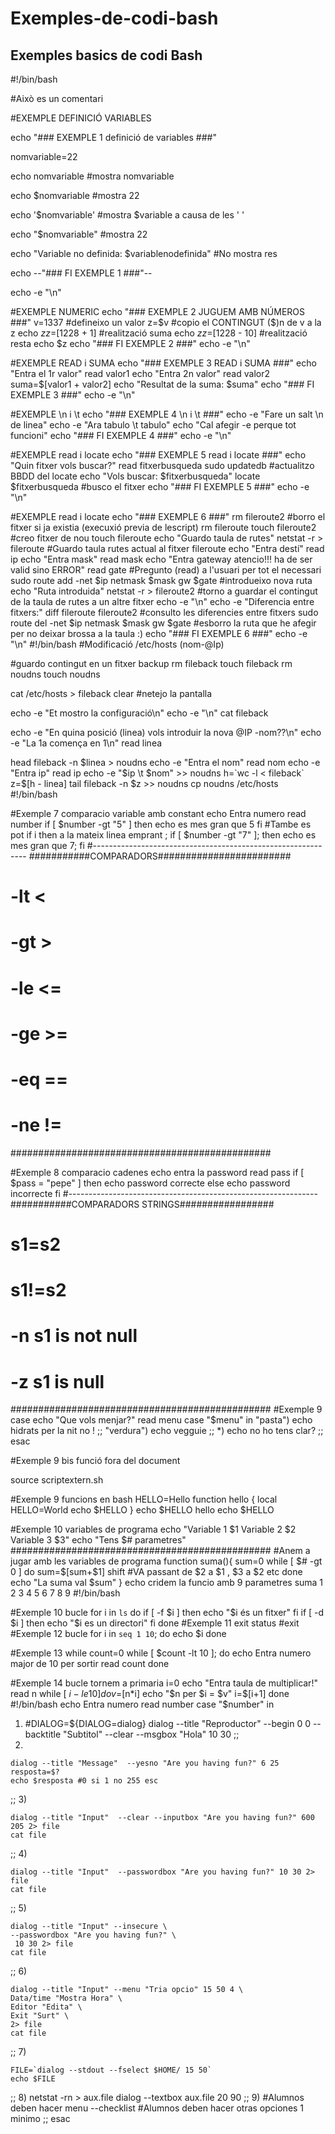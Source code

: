 # Exemples-de-codi-bash
 Exemples basics de codi Bash
-------------------------------
#!/bin/bash

#Això es un comentari

#EXEMPLE DEFINICIÓ VARIABLES

echo "### EXEMPLE 1 definició de variables ###"

nomvariable=22

echo nomvariable #mostra nomvariable

echo $nomvariable #mostra 22

echo '$nomvariable' #mostra $variable a causa de les ' '

echo "$nomvariable" #mostra 22

echo "Variable no definida: $variablenodefinida" #No mostra res

echo --"### FI EXEMPLE 1 ###"--

echo -e "\n"

#EXEMPLE NUMERIC
echo "### EXEMPLE 2 JUGUEM AMB NÚMEROS ###"
v=1337 #defineixo un valor
z=$v #copio el CONTINGUT ($)n de v a la z
echo $z
z=$[1228 + 1] #realització suma
echo $z
z=$[1228 - 10] #realització resta
echo $z
echo "### FI EXEMPLE 2 ###"
echo -e "\n"

#EXEMPLE READ i SUMA
echo "### EXEMPLE 3 READ i SUMA ###"
echo "Entra el 1r valor"
read valor1
echo "Entra 2n valor"
read valor2
suma=$[valor1 + valor2]
echo "Resultat de la suma:  $suma"
echo "### FI EXEMPLE 3 ###"
echo -e "\n"

#EXEMPLE \n i \t
echo "### EXEMPLE 4 \n i \t ###"
echo -e  "Fare un salt \n de linea"
echo -e "Ara tabulo \t tabulo"
echo "Cal afegir -e perque tot funcioni"
echo "### FI EXEMPLE 4 ###"
echo -e "\n"


#EXEMPLE read i locate
echo "### EXEMPLE 5 read i locate ###"
echo "Quin fitxer vols buscar?"
read fitxerbusqueda
sudo updatedb #actualitzo BBDD del locate
echo "Vols buscar: $fitxerbusqueda"
locate $fitxerbusqueda #busco el fitxer 
echo "### FI EXEMPLE 5 ###"
echo -e "\n"

#EXEMPLE read i locate
echo "### EXEMPLE 6 ###"
rm fileroute2 #borro el fitxer si ja existia (execuxió previa de lescript)
rm fileroute
touch fileroute2 #creo fitxer de nou
touch fileroute	
echo "Guardo taula de rutes"
netstat -r > fileroute #Guardo taula rutes actual al fitxer fileroute
echo "Entra destí"
read ip
echo "Entra mask"
read mask
echo "Entra gateway atencio!!! ha de ser valid sino ERROR"
read gate
#Pregunto (read) a l'usuari per tot el necessari
sudo route add -net $ip netmask $mask gw $gate #introdueixo nova ruta
echo "Ruta introduida"
netstat -r > fileroute2 #torno a guardar el contingut de la taula de rutes a un altre fitxer
echo -e "\n"
echo -e "Diferencia entre fitxers:"
diff fileroute fileroute2 #consulto les diferencies entre fitxers
sudo route del -net $ip netmask $mask gw $gate #esborro la ruta que he afegir per no deixar brossa a la taula :)
echo "### FI EXEMPLE 6 ###"
echo -e "\n"
#!/bin/bash
#Modificació /etc/hosts (nom-@Ip)

#guardo contingut en un fitxer backup
rm fileback
touch fileback
rm noudns
touch noudns

cat /etc/hosts > fileback
clear #netejo la pantalla

echo -e "Et mostro la configuració\n"
echo -e "\n"
cat fileback

echo -e "En quina posició (linea) vols introduir la nova @IP -nom??\n"
echo -e "La 1a comença en 1\n"
read linea

head fileback -n $linea > noudns
echo -e "Entra el nom"
read nom
echo -e "Entra ip"
read ip
echo -e "$ip \t $nom" >> noudns
h=`wc -l < fileback`
z=$[h - linea]
tail fileback -n $z >> noudns
cp noudns /etc/hosts
#!/bin/bash

#Exemple 7 comparacio variable amb constant
echo Entra numero
read number
if [ $number -gt "5" ]
then
	echo es mes gran que 5
fi
#Tambe es pot if i then a la mateix linea emprant ;
if [ $number -gt "7" ]; then
echo es mes gran que 7; fi
#-------------------------------------------------------------
###########COMPARADORS########################
#  -lt <
#  -gt >
#  -le <=
#  -ge >=
#  -eq ==
#  -ne !=
###############################################

#Exemple 8 comparacio cadenes
echo entra la password
read pass
if [ $pass = "pepe" ]
then
	echo password correcte
else
	echo password incorrecte
fi
#--------------------------------------------------------------
###########COMPARADORS STRINGS#################
#  s1=s2
#  s1!=s2
#  -n s1 is not null
#  -z s1 is null
###############################################
#Exemple 9 case
echo "Que vols menjar?"
read menu
case "$menu" in
	"pasta")
		echo hidrats per la nit no !
	;;
	"verdura")
		echo vegguie
	;;
	*)
		echo no ho tens clar?
	;;
esac

#Exemple 9 bis funció fora del document

source scriptextern.sh

#Exemple 9 funcions en bash
HELLO=Hello
function hello {
	local HELLO=World
	echo $HELLO
}
echo  $HELLO
hello
echo $HELLO


#Exemple 10 variables de programa
echo "Variable 1 $1 Variable 2 $2 Variable 3 $3"
echo "Tens $# parametres"
###############################################
#Anem a jugar amb les variables de programa
function suma(){
	sum=0
	while [ $# -gt 0 ]
	do 
		sum=$[sum+$1]
		shift  #VA passant de $2 a $1 , $3 a $2 etc
	done
	echo "La suma val $sum"
}
echo cridem la funcio amb 9 parametres
suma 1 2 3 4 5 6 7 8 9
#!/bin/bash

#Exemple 10 bucle 
for i in `ls`
do
	if [ -f $i ]
	then
		echo "$i és un fitxer"
	fi
	if [ -d $i ]
	then
		echo "$i es un directori"
	fi
done
#Exemple 11 exit status
#exit
#Exemple 12 bucle
for i in `seq 1 10`; do
echo $i
done

#Exemple 13 while
count=0
while [ $count -lt 10 ]; do
	echo Entra numero major de 10 per sortir
	read count
done 

#Exemple 14 bucle tornem a primaria
i=0
echo "Entra taula de multiplicar!"
read n
while [ $i -le 10 ]
do
	v=$[n*i]
	echo "$n per $i = $v"
	i=$[i+1]
done
#!/bin/bash
echo Entra numero
read number
case "$number" in

1)
	#DIALOG=${DIALOG=dialog}
	dialog --title "Reproductor" --begin 0 0 --backtitle "Subtitol" --clear --msgbox "Hola" 10 30
;;
2)

	dialog --title "Message"  --yesno "Are you having fun?" 6 25
	resposta=$?
	echo $resposta #0 si 1 no 255 esc
;;
3)

	dialog --title "Input"  --clear --inputbox "Are you having fun?" 600 205 2> file
	cat file
;;
4)

	dialog --title "Input"  --passwordbox "Are you having fun?" 10 30 2> file
	cat file
;;
5)

	dialog --title "Input" --insecure \
	--passwordbox "Are you having fun?" \
	 10 30 2> file
	cat file
;;
6)

	dialog --title "Input" --menu "Tria opcio" 15 50 4 \
	Data/time "Mostra Hora" \
	Editor "Edita" \
	Exit "Surt" \
	2> file
	cat file
;;
7)

	FILE=`dialog --stdout --fselect $HOME/ 15 50`
	echo $FILE
;;
8)
	netstat -rn > aux.file
	dialog --textbox aux.file 20 90
;;
9)
	#Alumnos deben hacer menu --checklist
	#Alumnos deben hacer otras opciones 1 minimo 
;;
esac

















